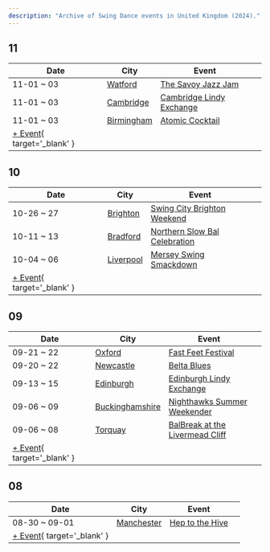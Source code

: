 ```yaml
---
description: "Archive of Swing Dance events in United Kingdom (2024)."
---
```


## 11

| Date | City | Event | |
| --- | --- | --- | --- |
| 11-01 ~ 03 | [Watford](by_city.md#watford) | [The Savoy Jazz Jam](the-savoy-jazz-jam-2024.md) |  |
| 11-01 ~ 03 | [Cambridge](by_city.md#cambridge) | [Cambridge Lindy Exchange](cambridge-lindy-exchange-2024.md) |  |
| 11-01 ~ 03 | [Birmingham](by_city.md#birmingham) | [Atomic Cocktail](atomic-cocktail-2024.md) |  |
| [+ Event](https://github.com/swingdance/events/issues/new?assignees=&labels=add+event&projects=&template=02-add_entity.yml&title=%5B2024%2Fen_GB%5D%20%3CName%3E&region=en_GB&province=&city=&org_id=&date_starts=2024-11-&date_ends=2024-11-){ target='_blank' }

## 10

| Date | City | Event | |
| --- | --- | --- | --- |
| 10-26 ~ 27 | [Brighton](by_city.md#brighton) | [Swing City Brighton Weekend](swing-city-brighton-weekend-2024.md) |  |
| 10-11 ~ 13 | [Bradford](by_city.md#bradford) | [Northern Slow Bal Celebration](northern-slow-bal-celebration-2024.md) |  |
| 10-04 ~ 06 | [Liverpool](by_city.md#liverpool) | [Mersey Swing Smackdown](mersey-swing-smackdown-2024.md) |  |
| [+ Event](https://github.com/swingdance/events/issues/new?assignees=&labels=add+event&projects=&template=02-add_entity.yml&title=%5B2024%2Fen_GB%5D%20%3CName%3E&region=en_GB&province=&city=&org_id=&date_starts=2024-10-&date_ends=2024-10-){ target='_blank' }

## 09

| Date | City | Event | |
| --- | --- | --- | --- |
| 09-21 ~ 22 | [Oxford](by_city.md#oxford) | [Fast Feet Festival](fast-feet-festival-2024.md) |  |
| 09-20 ~ 22 | [Newcastle](by_city.md#newcastle) | [Belta Blues](belta-blues-2024.md) |  |
| 09-13 ~ 15 | [Edinburgh](by_city.md#edinburgh) | [Edinburgh Lindy Exchange](edinburgh-lindy-exchange-2024.md) |  |
| 09-06 ~ 09 | [Buckinghamshire](by_city.md#buckinghamshire) | [Nighthawks Summer Weekender](nighthawks-summer-weekender-2024.md) |  |
| 09-06 ~ 08 | [Torquay](by_city.md#torquay) | [BalBreak at the Livermead Cliff](bal-break-at-the-livermead-cliff-2024.md) |  |
| [+ Event](https://github.com/swingdance/events/issues/new?assignees=&labels=add+event&projects=&template=02-add_entity.yml&title=%5B2024%2Fen_GB%5D%20%3CName%3E&region=en_GB&province=&city=&org_id=&date_starts=2024-09-&date_ends=2024-09-){ target='_blank' }

## 08

| Date | City | Event | |
| --- | --- | --- | --- |
| 08-30 ~ 09-01 | [Manchester](by_city.md#manchester) | [Hep to the Hive](hep-to-the-hive-2024.md) |  |
| [+ Event](https://github.com/swingdance/events/issues/new?assignees=&labels=add+event&projects=&template=02-add_entity.yml&title=%5B2024%2Fen_GB%5D%20%3CName%3E&region=en_GB&province=&city=&org_id=&date_starts=2024-08-&date_ends=2024-08-){ target='_blank' }
